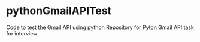 # pythonGmailAPITest
Code to test the Gmail API using python
Repository for Pyton Gmail API task for interview

